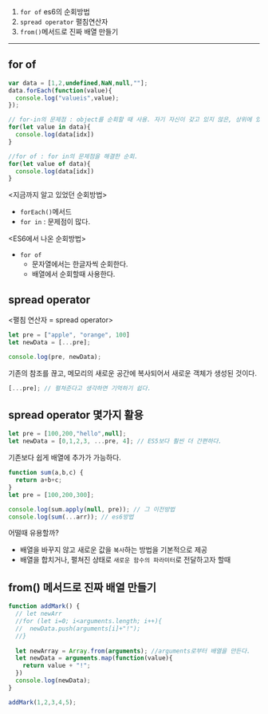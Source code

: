 1. `for of` es6의 순회방법
2. `spread operator` 펼침연산자
3. `from()`메서드로 진짜 배열 만들기

<hr>

## for of

```js
var data = [1,2,undefined,NaN,null,""];
data.forEach(function(value){
  console.log("valueis",value);
});

// for-in의 문제점 : object를 순회할 때 사용. 자기 자신이 갖고 있지 않은, 상위에 있는 추가된 값들까지도 포함을 시켜서 반환시킬때도 있다.
for(let value in data){
  console.log(data[idx])
}

//for of : for in의 문제점을 해결한 순회.
for(let value of data){
  console.log(data[idx])
}
```
<지금까지 알고 있었던 순회방법>
- `forEach()`메서드
- `for in` : 문제점이 많다.

<ES6에서 나온 순회방법>
- `for of`
  - 문자열에서는 한글자씩 순회한다.
  - 배열에서 순회할때 사용한다.

## spread operator
<펼침 연산자 = spread operator>

```js
let pre = ["apple", "orange", 100]
let newData = [...pre];

console.log(pre, newData);
```
기존의 참조를 끊고, 메모리의 새로운 공간에 복사되어서 새로운 객체가 생성된 것이다. 

```js
[...pre]; // 펼쳐준다고 생각하면 기억하기 쉽다.
```

## spread operator 몇가지 활용

```js
let pre = [100,200,"hello",null];
let newData = [0,1,2,3, ...pre, 4]; // ES5보다 훨씬 더 간편하다.
```
기존보다 쉽게 배열에 추가가 가능하다.

```js
function sum(a,b,c) {
  return a+b+c;
}
let pre = [100,200,300];

console.log(sum.apply(null, pre)); // 그 이전방법
console.log(sum(...arr)); // es6방법
```

어떨때 유용할까?
- 배열을 바꾸지 않고 새로운 값을 `복사`하는 방법을 기본적으로 제공
- 배열을 합치거나, 펼쳐진 상태로 `새로운 함수의 파라미터`로 전달하고자 할때 

## from() 메서드로 진짜 배열 만들기
```js
function addMark() {
  // let newArr
  //for (let i=0; i<arguments.length; i++){
  //  newData.push(arguments[i]+"!");
  //}
  
  let newArray = Array.from(arguments); //arguments로부터 배열을 만든다.
  let newData = arguments.map(function(value){
    return value + "!";
  })
  console.log(newData);
}

addMark(1,2,3,4,5);
```